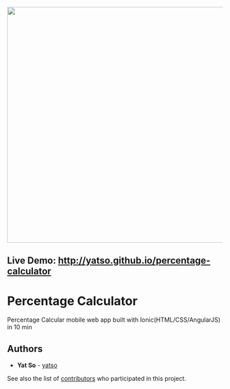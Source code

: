 <a href="http://yatso.github.io/percentage-calculator"><img src="images/your-todo-list-screenshot.png" width="550px">
</a>

## Live Demo: http://yatso.github.io/percentage-calculator

# Percentage Calculator

Percentage Calcular mobile web app built with Ionic(HTML/CSS/AngularJS) in 10 min

## Authors

* **Yat So**  - [yatso](https://github.com/yatso)

See also the list of [contributors](https://github.com/yatso/todo-list-vanillajs/contributors) who participated in this project.
